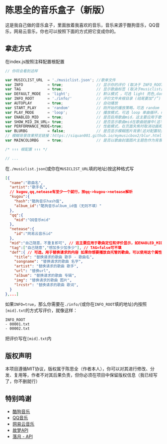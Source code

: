 # 陈思全的音乐盒子（新版）

这是我自己做的音乐盒子，里面放着我喜欢的音乐，音乐来源于酷狗音乐，QQ音乐，网易云音乐，你也可以按照下面的方式把它变成你的。

## 拿走方式

在index.js按照注释配置根配置

```javascript
// 你将会看到这样

var MUSICLIST_URL  = './musiclist.json'; //歌单文件
var INFO           = true;               // 显示你的评价 (取决于 INFO_ROOT/[mid].txt)
var TAG            = true;               // 显示歌曲标签 (取决于musiclist[i].tag)
var DEFAULT_MODE   = 'light';            // 默认模式 ，可选 light 亮色,dark 暗色
var INFO_ROOT      = './info/'           // 评价文件夹根目录 (结尾要加“/”)
var AUTOPLAY       = true;               // 自动播放
var START_PLAY     = 'random'            // 刚开始的播放策略，可选 random 随机播放，first 第一首播放
var PLAY_MODE      = 'loop';             // 播放模式，可选 loop 单曲循环，random 随机播放，order 顺序播放
var ENABLED_MID    = true;               // 是否启用歌曲mid，这主要应用于歌曲定位和评价显示
var SHOW_MID_IN_URL= true;               // 是否显示歌曲mid在歌曲链接中(这不会导致历史记录堆积)
var PERFORMANCE_MODE=true;               // 性能模式，在页面失焦时取消动画和歌词更新和时间更新(针对一些配置较差的电脑进行后台播放)
var BLURBG         = false;              // 是否显示模糊图片背景(这对配置较差的电脑是个挑战)
// 模糊背景效果预览链接：https://siquan001.github.io/mymusicbox2/blur.html
var MAINCOLORBG    = true;               // 是否以歌曲封面图片主题色作为背景(BLURBG=true时无效)

/* ↑↑↑ 根配置 ↑↑↑ */

// ...
```

在`./musiclist.json`(或你在`MUSICLIST_URL`填的地址)按这种格式写

```json
[{
  "name":"歌曲名",
  "artist":"歌手名",
  // kugou,qq,netease有至少一个就行，按qq->kugou->netease解析
  "kugou":{
    "hash":"酷狗音乐hash值",
    "album_id":"酷狗音乐album_id值（无则不填）"
  },
  "qq":{
    "mid":"QQ音乐mid"
  },
  "netease":{
    "id":"网易云音乐id"
  },
  "mid":"自己随意，不重复即可", // 这主要应用于歌曲定位和评价显示，如ENABLED_MID=false,可不填
  "tag":["自己随意","想加多少加多少"], // TAG=false可不填 
  "def":{ // 可选，用于替换请求的内容 如果你想要播放自托管的歌曲，可以使用这个属性，kugou,qq,netease不填
    "title": "替换请求的歌曲 歌手 - 歌曲名",
    "songname": "替换请求的歌曲 名字",
    "artist": "替换请求的歌曲 歌手",
    "url": "替换url",
    "album": "替换请求的歌曲 专辑",
    "img": "替换请求的歌曲 图片",
    "lrcstr": "替换请求的歌曲 歌词",
  }
},...]
```

如果`INFO=true`，那么你需要在`./info/`(或你在`INFO_ROOT`填的地址)内按照`[mid].txt`的方式写评价，就像这样：

```
INFO_ROOT
- 00001.txt 
- 00002.txt
```

把评价写在`[mid].txt`内

## 版权声明

本项目遵循MIT协议，版权属于陈思全（作者本人），你可以对其进行修改、分发、复用等，作者不对其后果负责，但你必须在项目中保留版权信息（我已经写了，你不删就行）

## 特别鸣谢

- [酷狗音乐](https://kugou.com/)
- [QQ音乐](https://y.qq.com/)
- [网易云音乐](https://music.163.com/)
- [故梦API](https://api.gumengya.com)
- [落月 - API](https://api.vkeys.cn/)



